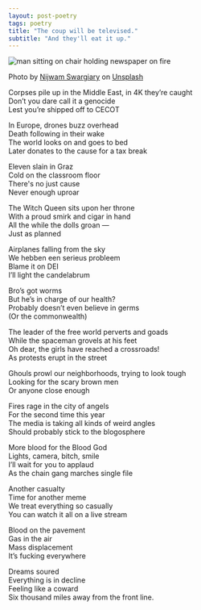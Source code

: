 ```yaml
---
layout: post-poetry
tags: poetry
title: "The coup will be televised."
subtitle: "And they'll eat it up."
---
```


![man sitting on chair holding newspaper on fire](https://images.unsplash.com/photo-1557992260-ec58e38d363c?crop=entropy&cs=tinysrgb&fit=max&fm=jpg&ixid=M3wzMDAzMzh8MHwxfHNlYXJjaHwyfHxuZXdzJTIwZmlyZXxlbnwwfHx8fDE3NDk3ODU5NzF8MA&ixlib=rb-4.1.0&q=80&w=1080)
<div class="caption">Photo by <a href="https://unsplash.com/@pixel_talkies">Nijwam Swargiary</a> on <a href="https://unsplash.com/photos/man-sitting-on-chair-holding-newspaper-on-fire-FPNnKfjcbNU">Unsplash</a></div>

Corpses pile up in the Middle East, in 4K they’re caught  
Don’t you dare call it a genocide  
Lest you’re shipped off to CECOT  

In Europe, drones buzz overhead  
Death following in their wake  
The world looks on and goes to bed  
Later donates to the cause for a tax break  

Eleven slain in Graz  
Cold on the classroom floor  
There's no just cause  
Never enough uproar  

The Witch Queen sits upon her throne  
With a proud smirk and cigar in hand  
All the while the dolls groan —  
Just as planned  

Airplanes falling from the sky  
We hebben een serieus probleem  
Blame it on DEI  
I’ll light the candelabrum  

Bro’s got worms  
But he’s in charge of our health?  
Probably doesn’t even believe in germs  
(Or the commonwealth)  

The leader of the free world perverts and goads  
While the spaceman grovels at his feet  
Oh dear, the girls have reached a crossroads!  
As protests erupt in the street  

Ghouls prowl our neighborhoods, trying to look tough  
Looking for the scary brown men  
Or anyone close enough  

Fires rage in the city of angels  
For the second time this year  
The media is taking all kinds of weird angles  
Should probably stick to the blogosphere  

More blood for the Blood God  
Lights, camera, bitch, smile  
I’ll wait for you to applaud  
As the chain gang marches single file  

Another casualty  
Time for another meme  
We treat everything so casually  
You can watch it all on a live stream  

Blood on the pavement  
Gas in the air  
Mass displacement  
It’s fucking everywhere  

Dreams soured  
Everything is in decline  
Feeling like a coward  
Six thousand miles away from the front line.  
